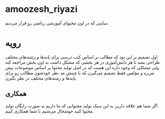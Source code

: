 # amoozesh_riyazi
سایتی که در اون محتوای آموزشی ریاضی رو قرار می‌دیم.
# رویه
اول تصمیم بر این بود که مطالب بر اساس کتب درسی برای *پایه‌ها و رشته‌های مختلف* طراحی بشه تا هر دانش‌آموزی در هر بخشی که مشکل داشت به اون بخش مراجعه کنه ولی مشکلی که وجود داره این هست که در اصل تولید محتوا بر اساس موضوعات پیش می‌ره و مؤلفین فقط تصمیم می‌گیرن که با چینش مد نظر خودشون مطالب رو برای *پایه‌ها و رشته‌های مختلف* در نظر بگیرن.
## همکاری
اگر شما هم علاقه دارین به این سبک تولید محتوایی که ما داریم به صورت رایگان تولید محتوا کنید خوشحال می‌شیم با شما همکاری کنیم.
